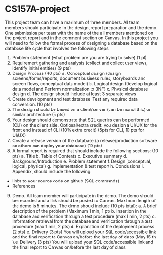 # CS157A-project
This project team can have a maximum of three members. All team members should participate in the
design, report preparation and the demo. One submission per team with the name of the all members
mentioned on the project report and in the comment section on Canvas. In this project you will need to
follow the formal process of designing a database based on the database life cycle that involves the
following steps:
1. Problem statement (what problem are you are trying to solve) (1 pt)
2. Requirement gathering and analysis (collect and collect user views, identify initial entities) (9
pts)
3. Design Process (40 pts)
a. Conceptual design (design screens/forms/reports, document business rules, storyboards
and screen flows, conceptual data model)
b. Logical design (Develop logical data model and Perform normalization to 3NF)
c. Physical database design
d. The design should include at least 3 separate views
4. Create development and test database. Test any required data conversion. (10 pts)
5. The design should be based on a client/server (can be monolithic) or similar architecture (5 pts)
6. Your design should demonstrate that SQL queries can be performed (CLI) on the client side.
Optional/extra credit: you design a UI/UX for the front end instead of CLI (10% extra credit)
(5pts for CLI, 10 pts for UI/UX)
7. Create a release version of the database (a release/production software so others can deploy
your database) (10 pts)
8. A formal report is required that should include the following sections: (10 pts)
a. Title
b. Table of Contents
c. Executive summary
d. Background/Introduction
e. Problem statement
f. Design (conceptual, logical, physical)
g. Implementation & test report
h. Conclusions
i. Appendix, should include the following:
- links to your source code on github (SQL commands)
- References
9. Demo. All team member will participate in the demo. The demo should be recorded and a link
should be posted to Canvas. Maximum length of the demo is 5 minutes. The demo should
include (10 pts total):
a. A brief description of the problem (Maximum 1 min, 1 pt)
b. Insertion in the database and verification through a test procedure (max 1 min, 2 pts)
c. Information retrieval from the database and verification through a test procedure (max
1 min, 2 pts)
d. Explanation of the deployment process (2 pts)
e. Delivery (3 pts)
You will upload your SQL code/accessible link and the final report to Canvas on/before the last
day of class (May 15 th ).e. Delivery (3 pts)
You will upload your SQL code/accessible link and the final report to Canvas on/before the last day of class
